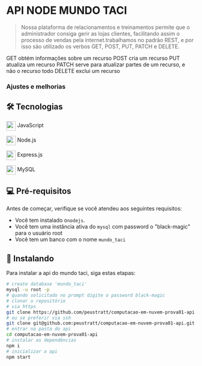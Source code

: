 # API NODE MUNDO TACI

>  Nossa plataforma de relacionamentos e treinamentos permite que o administrador consiga gerir as lojas clientes, facilitando assim o processo de vendas pela internet.trabalhamos no padrão REST, e por isso são utilizado os verbos GET, POST, PUT, PATCH e DELETE.

GET obtém informações sobre um recurso
POST cria um recurso
PUT atualiza um recurso
PATCH serve para atualizar partes de um recurso, e não o recurso todo
DELETE exclui um recurso

### Ajustes e melhorias

## 🛠 Tecnologias      
<img src="https://cdn.jsdelivr.net/gh/devicons/devicon/icons/javascript/javascript-plain.svg" align="center" width="25" height="25" /> JavaScript

<img src="https://cdn.jsdelivr.net/gh/devicons/devicon/icons/nodejs/nodejs-original.svg" align="center" width="25" height="25" /> Node.js          

<img src="https://cdn.jsdelivr.net/gh/devicons/devicon/icons/express/express-original.svg" align="center" width="25" height="25" /> Express.js

<img src="https://cdn.jsdelivr.net/gh/devicons/devicon/icons/mysql/mysql-original.svg" align="center" width="25" height="25" /> MySQL
    
## 💻 Pré-requisitos

Antes de começar, verifique se você atendeu aos seguintes requisitos:

* Você tem instalado o`nodejs`.
* Você tem uma instância ativa do `mysql` com password o "black-magic" para o usuário root
* Você tem um banco com o nome `mundo_taci`

## 🚀 Instalando

Para instalar a api do mundo taci, siga estas etapas:

```sh
# create database 'mundo_taci'
mysql -u root -p
# quando solicitado no prompt digite o password black-magic
# clonar o repositório
# via https
git clone https://github.com/peustratt/computacao-em-nuvem-prova01-api.git
# ou se preferir via ssh
git clone git@github.com:peustratt/computacao-em-nuvem-prova01-api.git
# entrar na pasta do api
cd computacao-em-nuvem-prova01-api
# instalar as dependências
npm i
# inicializar a api
npm start
```
